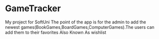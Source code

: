 # GameTracker
My project for SoftUni 
The point of the app is for the admin to add the newest games(BookGames,BoardGames,ComputerGames).The users can add them to their favorites Also Known As wishlist
